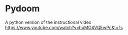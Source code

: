 # Pydoom

A python version of the instructional video https://www.youtube.com/watch?v=huMO4VQEwPc&t=1s
